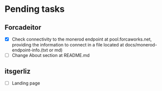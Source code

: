# Pending tasks
## Forcadeitor
- [x] Check connectivity to the monerod endpoint at pool.forcaworks.net, providing the information to connect in a file located at docs/monerod-endpoint-info.(txt or md)
- [ ] Change About section at README.md

## itsgerliz
- [ ] Landing page

